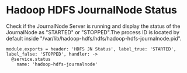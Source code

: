 
# Hadoop HDFS JournalNode Status

Check if the JournalNode Server is running and display the status of the
JournalNode as "STARTED" or "STOPPED".The process ID is located by default
inside "/var/lib/hadoop-hdfs/hdfs/hadoop-hdfs-journalnode.pid".

    module.exports = header: 'HDFS JN Status', label_true: 'STARTED', label_false: 'STOPPED', handler: ->
      @service.status
        name: 'hadoop-hdfs-journalnode'
